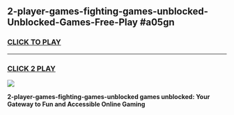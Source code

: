 
## 2-player-games-fighting-games-unblocked-Unblocked-Games-Free-Play #a05gn
<h3>
<a href="https://us.freeplayer.one?title=2-player-games-fighting-games-unblocked&ref=9M">CLICK TO PLAY</a></h3>
<hr>

<h3>
<a href="https://us.freeplayer.one?title=2-player-games-fighting-games-unblocked&ref=9M">CLICK 2 PLAY</a>
  
</h3>

<a href="https://us.freeplayer.one?title=2-player-games-fighting-games-unblocked&ref=9M"><img src="https://clearcache.store/games.png"></a>


**2-player-games-fighting-games-unblocked games unblocked: Your Gateway to Fun and Accessible Online Gaming**
